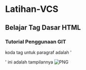 # Latihan-VCS
## Belajar Tag Dasar HTML

### Tutorial Penggunaan GIT
koda tag untuk paragraf adalah '<p>'
ini adalah tampilannya
![PNG](screenshot/ss1.png)
